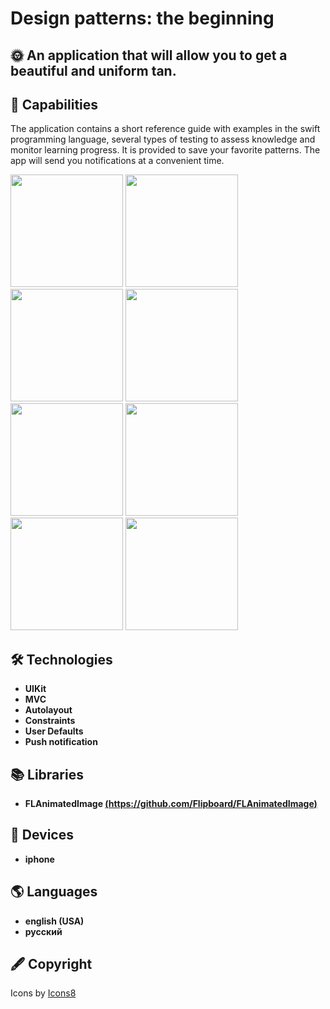 # Design patterns: the beginning

## 🌞 An application that will allow you to get a beautiful and uniform tan. 

## 🚀 Capabilities
<p> The application contains a short reference guide with examples in the swift programming language, several types of testing to assess knowledge and monitor learning progress. It is provided to save your favorite patterns. 
The app will send you notifications at a convenient time. </p>

<p>
   <img style="width: 180px;" src="https://github.com/NovikovaOlga/SunTimer_AppStore/blob/main/images/screen1.png">
   <img style="width: 180px;" src="https://github.com/NovikovaOlga/SunTimer_AppStore/blob/main/images/screen2.png">
   <img style="width: 180px;" src="https://github.com/NovikovaOlga/SunTimer_AppStore/blob/main/images/screen3.png">
   <img style="width: 180px;" src="https://github.com/NovikovaOlga/SunTimer_AppStore/blob/main/images/screen4.png">
   <img style="width: 180px;" src="https://github.com/NovikovaOlga/SunTimer_AppStore/blob/main/images/screen5.png">
   <img style="width: 180px;" src="https://github.com/NovikovaOlga/SunTimer_AppStore/blob/main/images/screen6.png">
   <img style="width: 180px;" src="https://github.com/NovikovaOlga/SunTimer_AppStore/blob/main/images/screen7.png">
   <img style="width: 180px;" src="https://github.com/NovikovaOlga/SunTimer_AppStore/blob/main/images/screen8.png">
 <p>

## 🛠️ Technologies
 - **UIKit**
 - **MVC** 
 - **Autolayout**
 - **Constraints**
 - **User Defaults**
 - **Push notification**

## 📚 Libraries
 - **FLAnimatedImage [(https://github.com/Flipboard/FLAnimatedImage)](https://github.com/Flipboard/FLAnimatedImage)**

## 📱 Devices
 - **iphone**

## 🌎 Languages 
 - **english (USA)**
 - **русский** 

## 🖋️ Сopyright
 <td>Icons by <a href="https://icons8.ru">Icons8</a></td> 

